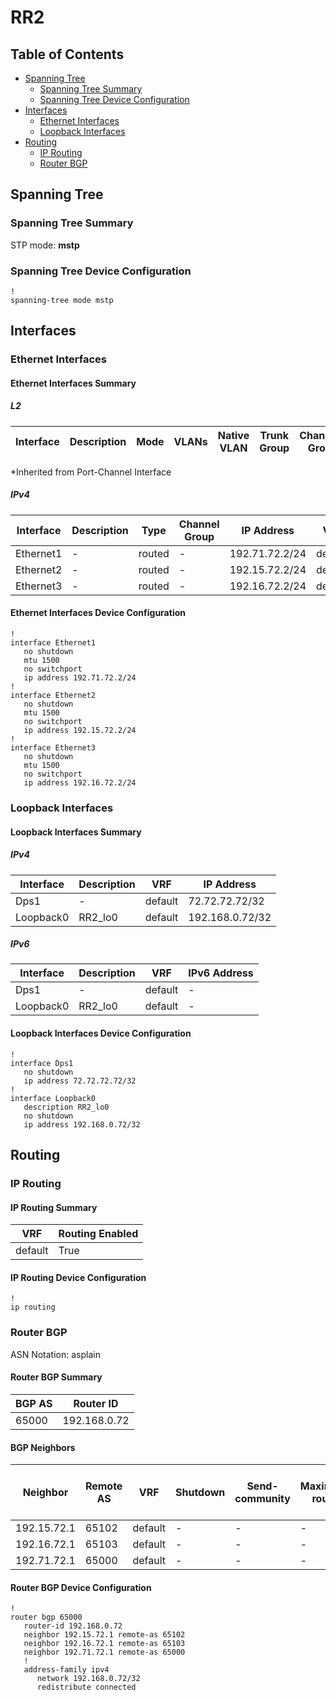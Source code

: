 # RR2

## Table of Contents

- [Spanning Tree](#spanning-tree)
  - [Spanning Tree Summary](#spanning-tree-summary)
  - [Spanning Tree Device Configuration](#spanning-tree-device-configuration)
- [Interfaces](#interfaces)
  - [Ethernet Interfaces](#ethernet-interfaces)
  - [Loopback Interfaces](#loopback-interfaces)
- [Routing](#routing)
  - [IP Routing](#ip-routing)
  - [Router BGP](#router-bgp)

## Spanning Tree

### Spanning Tree Summary

STP mode: **mstp**

### Spanning Tree Device Configuration

```eos
!
spanning-tree mode mstp
```

## Interfaces

### Ethernet Interfaces

#### Ethernet Interfaces Summary

##### L2

| Interface | Description | Mode | VLANs | Native VLAN | Trunk Group | Channel-Group |
| --------- | ----------- | ---- | ----- | ----------- | ----------- | ------------- |

*Inherited from Port-Channel Interface

##### IPv4

| Interface | Description | Type | Channel Group | IP Address | VRF |  MTU | Shutdown | ACL In | ACL Out |
| --------- | ----------- | -----| ------------- | ---------- | ----| ---- | -------- | ------ | ------- |
| Ethernet1 | - | routed | - | 192.71.72.2/24 | default | 1500 | False | - | - |
| Ethernet2 | - | routed | - | 192.15.72.2/24 | default | 1500 | False | - | - |
| Ethernet3 | - | routed | - | 192.16.72.2/24 | default | 1500 | False | - | - |

#### Ethernet Interfaces Device Configuration

```eos
!
interface Ethernet1
   no shutdown
   mtu 1500
   no switchport
   ip address 192.71.72.2/24
!
interface Ethernet2
   no shutdown
   mtu 1500
   no switchport
   ip address 192.15.72.2/24
!
interface Ethernet3
   no shutdown
   mtu 1500
   no switchport
   ip address 192.16.72.2/24
```

### Loopback Interfaces

#### Loopback Interfaces Summary

##### IPv4

| Interface | Description | VRF | IP Address |
| --------- | ----------- | --- | ---------- |
| Dps1 | - | default | 72.72.72.72/32 |
| Loopback0 | RR2_lo0 | default | 192.168.0.72/32 |

##### IPv6

| Interface | Description | VRF | IPv6 Address |
| --------- | ----------- | --- | ------------ |
| Dps1 | - | default | - |
| Loopback0 | RR2_lo0 | default | - |

#### Loopback Interfaces Device Configuration

```eos
!
interface Dps1
   no shutdown
   ip address 72.72.72.72/32
!
interface Loopback0
   description RR2_lo0
   no shutdown
   ip address 192.168.0.72/32
```

## Routing

### IP Routing

#### IP Routing Summary

| VRF | Routing Enabled |
| --- | --------------- |
| default | True |

#### IP Routing Device Configuration

```eos
!
ip routing
```

### Router BGP

ASN Notation: asplain

#### Router BGP Summary

| BGP AS | Router ID |
| ------ | --------- |
| 65000 | 192.168.0.72 |

#### BGP Neighbors

| Neighbor | Remote AS | VRF | Shutdown | Send-community | Maximum-routes | Allowas-in | BFD | RIB Pre-Policy Retain | Route-Reflector Client | Passive | TTL Max Hops |
| -------- | --------- | --- | -------- | -------------- | -------------- | ---------- | --- | --------------------- | ---------------------- | ------- | ------------ |
| 192.15.72.1 | 65102 | default | - | - | - | - | - | - | - | - | - |
| 192.16.72.1 | 65103 | default | - | - | - | - | - | - | - | - | - |
| 192.71.72.1 | 65000 | default | - | - | - | - | - | - | - | - | - |

#### Router BGP Device Configuration

```eos
!
router bgp 65000
   router-id 192.168.0.72
   neighbor 192.15.72.1 remote-as 65102
   neighbor 192.16.72.1 remote-as 65103
   neighbor 192.71.72.1 remote-as 65000
   !
   address-family ipv4
      network 192.168.0.72/32
      redistribute connected
```
